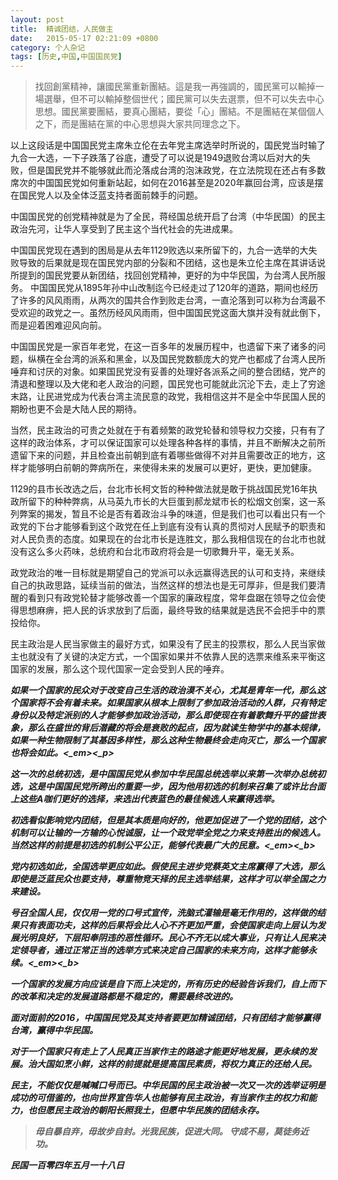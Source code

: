 ```yaml
---
layout: post
title:  精诚团结，人民做主
date:   2015-05-17 02:21:09 +0800
category: 个人杂记
tags: [历史,中国,中国国民党]
---
```


> 找回創黨精神，讓國民黨重新團結。這是我一再強調的，國民黨可以輸掉一場選舉，但不可以輸掉整個世代；國民黨可以失去選票，但不可以失去中心思想。國民黨要團結，要真心團結，要從「心」團結。不是團結在某個個人之下，而是團結在黨的中心思想與大家共同理念之下。  

以上这段话是中国国民党主席朱立伦在去年党主席选举时所说的，国民党当时输了九合一大选，一下子跌落了谷底，遭受了可以说是1949退败台湾以后对大的失败，但是国民党并不能够就此而沦落成台湾的泡沫政党，在立法院现在还占有多数席次的中国国民党如何重新站起，如何在2016甚至是2020年赢回台湾，应该是摆在国民党人以及全体泛蓝支持者面前棘手的问题。

中国国民党的创党精神就是为了全民，蒋经国总统开启了台湾（中华民国）的民主政治先河，让华人享受到了民主这个当代社会的先进成果。

中国国民党现在遇到的困局是从去年1129败选以来所留下的，九合一选举的大失败导致的后果就是现在国民党内部的分裂和不团结，这也是朱立伦主席在其讲话说所提到的国民党要从新团结，找回创党精神，更好的为中华民国，为台湾人民所服务。
中国国民党从1895年孙中山改制迄今已经走过了120年的道路，期间也经历了许多的风风雨雨，从两次的国共合作到败走台湾，一直沦落到可以称为台湾最不受欢迎的政党之一。虽然历经风风雨雨，但中国国民党这面大旗并没有就此倒下，而是迎着困难迎风向前。

中国国民党是一家百年老党，在这一百多年的发展历程中，也遗留下来了诸多的问题，纵横在全台湾的派系和黑金，以及国民党数额庞大的党产也都成了台湾人民所唾弃和讨厌的对象。如果国民党没有妥善的处理好各派系之间的整合团结，党产的清退和整理以及大佬和老人政治的问题，国民党也可能就此沉沦下去，走上了穷途末路，让民进党成为代表台湾主流民意的政党，我相信这并不是全中华民国人民的期盼也更不会是大陆人民的期待。

当然，民主政治的可贵之处就在于有着频繁的政党轮替和领导权力交接，只有有了这样的政治体系，才可以保证国家可以处理各种各样的事情，并且不断解决之前所遗留下来的问题，并且检查出前朝到底有着哪些做得不对并且需要改正的地方，这样才能够明白前朝的弊病所在，来使得未来的发展可以更好，更快，更加健康。

1129的县市长改选之后，台北市长柯文哲的种种做法就是敢于挑战国民党16年执政所留下的种种弊病，从马英九市长的大巨蛋到郝龙斌市长的松烟文创案，这一系列弊案的揭发，暂且不论是否有着政治斗争的味道，但是我们也可以看出只有一个政党的下台才能够看到这个政党在任上到底有没有认真的贯彻对人民赋予的职责和对人民负责的态度。如果现在的台北市长是连胜文，那么我相信现在的台北市也就没有这么多火药味，总统府和台北市政府将会是一切歌舞升平，毫无关系。

政党政治的唯一目标就是期望自己的党派可以永远赢得选民的认可和支持，来继续自己的执政思路，延续当前的做法，当然这样的想法也是无可厚非，但是我们要清醒的看到只有政党轮替才能够改善一个国家的廉政程度，常年盘踞在领导之位会使得思想麻痹，把人民的诉求放到了后面，最终导致的结果就是选民不会把手中的票投给你。

民主政治是人民当家做主的最好方式，如果没有了民主的投票权，那么人民当家做主也就没有了关键的决定方式，一个国家如果并不依靠人民的选票来维系来平衡这国家的发展，那么这个现代国家一定会受到人民的唾弃。

<b><em>如果一个国家的民众对于改变自己生活的政治漠不关心，尤其是青年一代，那么这个国家将不会有着未来。如果国家从根本上限制了参加政治活动的人群，只有特定身份以及特定派别的人才能够参加政治活动，那么即使现在有着歌舞升平的盛世表象，那么在盛世的背后潜藏的将会是衰败的起点，因为就读生物学中的基本规律，如果一种生物限制了其基因多样性，那么这种生物最终会走向灭亡，那么一个国家也将会如此。<_em><_p>

这一次的总统初选，是中国国民党从参加中华民国总统选举以来第一次举办总统初选，这是中国国民党所跨出的重要一步，因为他用初选的机制来召集了或许比台面上这些A咖们更好的选择，来选出代表蓝色的最佳候选人来赢得选举。

<b><em>初选看似影响党内团结，但是其本质是向好的，他更加促进了一个党的团结，这个机制可以让输的一方输的心悦诚服，让一个政党举全党之力来支持胜出的候选人。当然这样的前提是初选的机制公平公正，能够代表最广大的民意。<_em><_b>

党内初选如此，全国选举更应如此。假使民主进步党蔡英文主席赢得了大选，那么即使是泛蓝民众也要支持，尊重物竞天择的民主选举结果，这样才可以举全国之力来建设。

<b><em>号召全国人民，仅仅用一党的口号式宣传，洗脑式灌输是毫无作用的，这样做的结果只有表面功夫，这样的后果将会比人心不齐更加严重，会使国家走向上层认为发展光明良好，下层阳奉阴违的恶性循环。民心不齐无以成大事业，只有让人民来决定领导者，通过正常正当的选举方式来决定自己国家的未来方向，这样才能够永续。<_em><_b>

一个国家的发展方向应该是自下而上决定的，所有历史的经验告诉我们，自上而下的改革和决定的发展道路都是不稳定的，需要最终改进的。

面对面前的2016，中国国民党及其支持者要更加精诚团结，只有团结才能够赢得台湾，赢得中华民国。

对于一个国家只有走上了人民真正当家作主的路途才能更好地发展，更永续的发展。治大国如烹小鲜，这样的前提就是提高国民素质，将权力真正的还给人民。

民主，不能仅仅是喊喊口号而已。中华民国的民主政治被一次又一次的选举证明是成功的可借鉴的，也向世界宣告华人也能够有民主政治，有当家作主的权力和能力，也但愿民主政治的朝阳长照我土，但愿中华民族的团结永存。


>毋自暴自弃，毋故步自封。光我民族，促进大同。
>守成不易，莫徒务近功。

**民国一百零四年五月一十八日**
